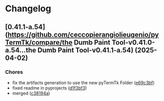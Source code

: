 # Changelog

## [0.41.1-a.54](https://github.com/ceccopierangiolieugenio/pyTermTk/compare/the Dumb Paint Tool-v0.41.0-a.54...the Dumb Paint Tool-v0.41.1-a.54) (2025-04-02)


### Chores

* fix the artifacts generation to use the new pyTermTk Folder ([e69c3bf](https://github.com/ceccopierangiolieugenio/pyTermTk/commit/e69c3bf5294da509c15b4c10c6addad1a51c89d9))
* fixed readme in pyprojects ([d1f3bf3](https://github.com/ceccopierangiolieugenio/pyTermTk/commit/d1f3bf36208edf7f36e867c5631d5186f4b5d2db))
* merged ([c38194a](https://github.com/ceccopierangiolieugenio/pyTermTk/commit/c38194a951d86d3ab040bc7bad9397c7861c2c2a))
